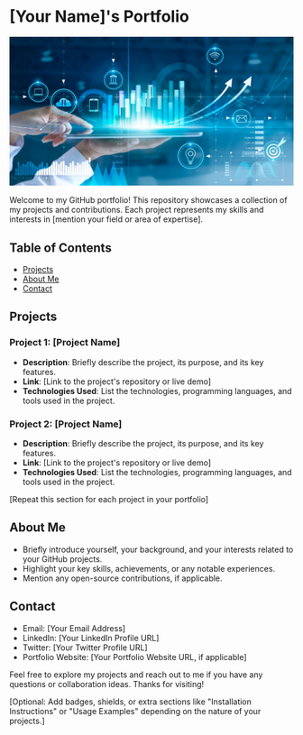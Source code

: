 # [Your Name]'s Portfolio

![Portfolio Banner](banner.png)

Welcome to my GitHub portfolio! This repository showcases a collection of my projects and contributions. Each project represents my skills and interests in [mention your field or area of expertise].

## Table of Contents

- [Projects](#projects)
- [About Me](#about-me)
- [Contact](#contact)

## Projects

### Project 1: [Project Name]

- **Description**: Briefly describe the project, its purpose, and its key features.
- **Link**: [Link to the project's repository or live demo]
- **Technologies Used**: List the technologies, programming languages, and tools used in the project.

### Project 2: [Project Name]

- **Description**: Briefly describe the project, its purpose, and its key features.
- **Link**: [Link to the project's repository or live demo]
- **Technologies Used**: List the technologies, programming languages, and tools used in the project.

[Repeat this section for each project in your portfolio]

## About Me

- Briefly introduce yourself, your background, and your interests related to your GitHub projects.
- Highlight your key skills, achievements, or any notable experiences.
- Mention any open-source contributions, if applicable.

## Contact

- Email: [Your Email Address]
- LinkedIn: [Your LinkedIn Profile URL]
- Twitter: [Your Twitter Profile URL]
- Portfolio Website: [Your Portfolio Website URL, if applicable]

Feel free to explore my projects and reach out to me if you have any questions or collaboration ideas. Thanks for visiting!

[Optional: Add badges, shields, or extra sections like "Installation Instructions" or "Usage Examples" depending on the nature of your projects.]


